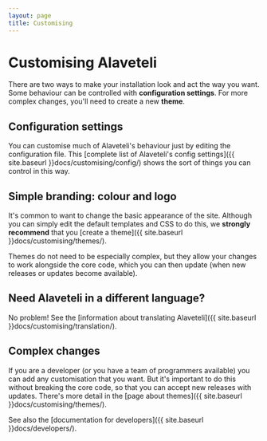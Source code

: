 ```yaml
---
layout: page
title: Customising
---
```


# Customising Alaveteli

<p class="lead">
  There are two ways to make your installation look and act the way you want.
  Some behaviour can be controlled with <strong>configuration settings</strong>.
  For more complex changes, you'll need to create a new <strong>theme</strong>.
</p>


## Configuration settings

You can customise much of Alaveteli's behaviour just by editing the configuration
file. This [complete list of Alaveteli's config settings]({{ site.baseurl }}docs/customising/config/)
shows the sort of things you can control in this way.

<!-- TODO key settings -->

## Simple branding: colour and logo

It's common to want to change the basic appearance of the site. Although you
can simply edit the default templates and CSS to do this, we **strongly
recommend** that you [create a theme]({{ site.baseurl }}docs/customising/themes/).

Themes do not need to be especially complex, but they allow your changes to
work alongside the core code, which you can then update (when new releases or
updates become available).

## Need Alaveteli in a different language?

No problem! See the [information about translating Alaveteli]({{ site.baseurl }}docs/customising/translation/).

## Complex changes

If you are a developer (or you have a team of programmers available) you can
add any customisation that you want. But it's important to do this without
breaking the core code, so that you can accept new releases with updates.
There's more detail in the [page about themes]({{ site.baseurl }}docs/customising/themes/).

See also the [documentation for developers]({{ site.baseurl }}docs/developers/).
